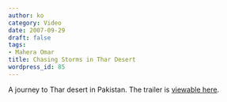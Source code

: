 ```yaml
---
author: ko
category: Video
date: 2007-09-29
draft: false
tags:
- Mahera Omar
title: Chasing Storms in Thar Desert
wordpress_id: 85
---
```




A journey to Thar desert in Pakistan. The trailer is [viewable here](./chasing_storms_in_thar_desert_trailer.html).